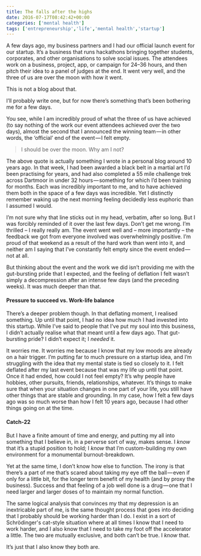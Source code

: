 ```yaml
---
title: The falls after the highs
date: 2016-07-17T08:42:42+00:00
categories: ['mental health']
tags: ['entrepreneurship','life','mental health','startup']
---
```

A few days ago, my business partners and I had our official launch event for our startup. It’s a business that runs hackathons bringing together students, corporates, and other organisations to solve social issues. The attendees work on a business, project, app, or campaign for 24–36 hours, and then pitch their idea to a panel of judges at the end. It went very well, and the three of us are over the moon with how it went.

This is not a blog about that.

I’ll probably write one, but for now there’s something that’s been bothering me for a few days.

You see, while I am incredibly proud of what the three of us have achieved (to say nothing of the work our event attendees achieved over the two days), almost the second that I announced the winning team — in other words, the ‘official’ end of the event — I felt empty.

> I should be over the moon. Why am I not?

The above quote is actually something I wrote in a personal blog around 10 years ago. In that week, I had been awarded a black belt in a martial art I’d been practising for years, and had also completed a 55 mile challenge trek across Dartmoor in under 32 hours — something for which I’d been training for months. Each was incredibly important to me, and to have achieved them both in the space of a few days was incredible. Yet I distinctly remember waking up the next morning feeling decidedly less euphoric than I assumed I would.

I’m not sure why that line sticks out in my head, verbatim, after so long. But I was forcibly reminded of it over the last few days. Don’t get me wrong. I’m thrilled – I really really am. The event went well and – more importantly – the feedback we got from everyone involved was overwhelmingly positive. I’m proud of that weekend as a result of the hard work than went into it, and neither am I saying that I’ve constantly felt empty since the event ended — not at all.

But thinking about the event and the work we did isn’t providing me with the gut-bursting pride that I expected, and the feeling of deflation I felt wasn’t simply a decompression after an intense few days (and the preceding weeks). It was much deeper than that.

#### Pressure to succeed vs. Work-life balance

There’s a deeper problem though. In that deflating moment, I realised something. Up until that point, I had no idea how much I had invested into this startup. While I’ve said to people that I’ve put my soul into this business, I didn’t actually realise what that meant until a few days ago. That gut-bursting pride? I didn’t expect it; I _needed_ it.

It worries me. It worries me because I know that my low moods are already on a hair trigger. I’m putting far to much pressure on a startup idea, and I’m struggling with the idea that my mental state is tied so closely to it. I felt deflated after my last event because that was my life up until that point. Once it had ended, how could I not feel empty? It’s why people have hobbies, other pursuits, friends, relationships, whatever. It’s things to make sure that when your situation changes in one part of your life, you still have other things that are stable and grounding. In my case, how I felt a few days ago was so much worse than how I felt 10 years ago, because I had other things going on at the time.

#### Catch-22

But I have a finite amount of time and energy, and putting my all into something that I believe in, in a perverse sort of way, makes sense. I _know_ that it’s a stupid position to hold; I _know_ that I’m custom-building my own environment for a monumental burnout-breakdown.

Yet at the same time, I don’t know how else to function. The irony is that there’s a part of me that’s scared about taking my eye off the ball — even if only for a little bit, for the longer term benefit of my health (and by proxy the business). Success and that feeling of a job well done is a drug — one that I need larger and larger doses of to maintain my normal function.

The same logical analysis that convinces my that my depression is an inextricable part of me, is the same thought process that goes into deciding that I probably should be working harder than I do. I exist in a sort of Schrödinger's cat-style situation where at all times I know that I need to work harder, and I also know that I need to take my foot off the accelerator a little. The two are mutually exclusive, and both can’t be true. I _know_ that.

It’s just that I also know they both are.